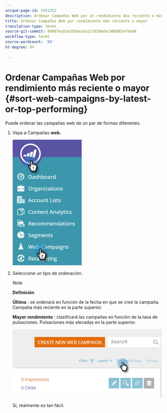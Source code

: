 ```yaml
---
unique-page-id: 2951252
description: Ordenar Campañas Web por el rendimiento más reciente o más alto - Documentos de marketing - Documentación del producto
title: Ordenar Campañas Web por rendimiento más reciente o mayor
translation-type: tm+mt
source-git-commit: 00887ea53e395bea3a11fd28e0ac98b085ef6ed8
workflow-type: tm+mt
source-wordcount: '89'
ht-degree: 0%

---
```



# Ordenar Campañas Web por rendimiento más reciente o mayor {#sort-web-campaigns-by-latest-or-top-performing}

Puede ordenar las campañas web de un par de formas diferentes.

1. Vaya a Campañas **web.**

   ![](assets/web-campaigns-hand-1.jpg)

1. Seleccione un tipo de ordenación.

   >[!NOTE]
   >
   >**Definición**
   >
   >
   >**Última** : se ordenará en función de la fecha en que se creó la campaña. Campaña más reciente en la parte superior.
   >
   >
   >**Mayor** **rendimiento** : clasificará las campañas en función de la tasa de pulsaciones. Pulsaciones más elevadas en la parte superior.

   ![](assets/image2016-11-4-13-3a34-3a59.png)

   Sí, realmente es tan fácil.

